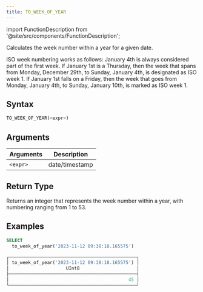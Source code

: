 ```yaml
---
title: TO_WEEK_OF_YEAR
---
```

import FunctionDescription from '@site/src/components/FunctionDescription';

<FunctionDescription description="Introduced or updated: v1.2.151"/>

Calculates the week number within a year for a given date.

ISO week numbering works as follows: January 4th is always considered part of the first week. If January 1st is a Thursday, then the week that spans from Monday, December 29th, to Sunday, January 4th, is designated as ISO week 1. If January 1st falls on a Friday, then the week that goes from Monday, January 4th, to Sunday, January 10th, is marked as ISO week 1.

## Syntax

```sql
TO_WEEK_OF_YEAR(<expr>)
```

## Arguments

| Arguments | Description    |
|-----------|----------------|
| `<expr>`  | date/timestamp |

## Return Type

Returns an integer that represents the week number within a year, with numbering ranging from 1 to 53.

## Examples

```sql
SELECT
  to_week_of_year('2023-11-12 09:38:18.165575')

┌───────────────────────────────────────────────┐
│ to_week_of_year('2023-11-12 09:38:18.165575') │
│                     UInt8                     │
├───────────────────────────────────────────────┤
│                                            45 │
└───────────────────────────────────────────────┘
```
